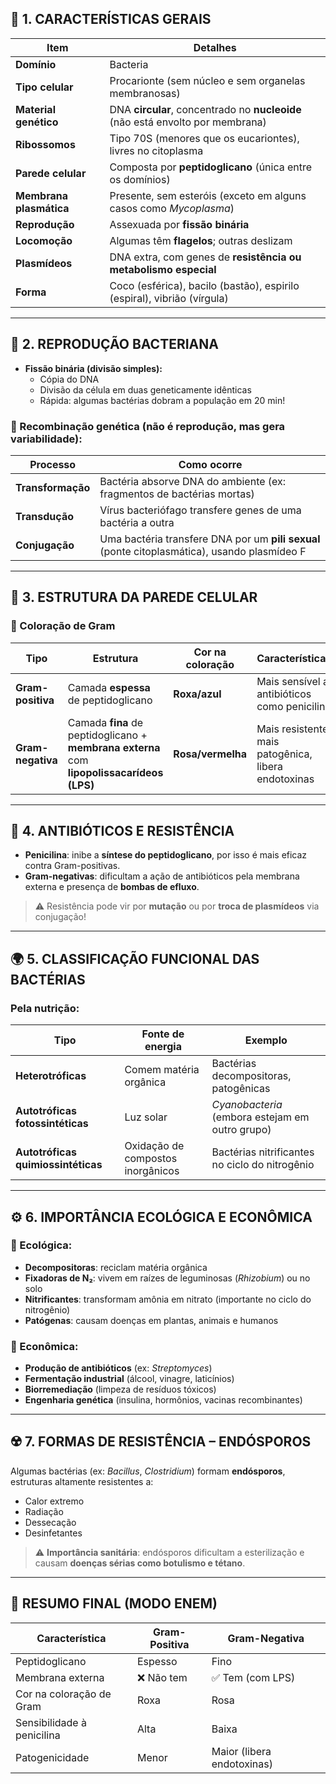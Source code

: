 ## 🧬 **1. CARACTERÍSTICAS GERAIS**

|Item|Detalhes|
|---|---|
|**Domínio**|Bacteria|
|**Tipo celular**|Procarionte (sem núcleo e sem organelas membranosas)|
|**Material genético**|DNA **circular**, concentrado no **nucleoide** (não está envolto por membrana)|
|**Ribossomos**|Tipo 70S (menores que os eucariontes), livres no citoplasma|
|**Parede celular**|Composta por **peptidoglicano** (única entre os domínios)|
|**Membrana plasmática**|Presente, sem esteróis (exceto em alguns casos como _Mycoplasma_)|
|**Reprodução**|Assexuada por **fissão binária**|
|**Locomoção**|Algumas têm **flagelos**; outras deslizam|
|**Plasmídeos**|DNA extra, com genes de **resistência ou metabolismo especial**|
|**Forma**|Coco (esférica), bacilo (bastão), espirilo (espiral), vibrião (vírgula)|

---

## 🔁 **2. REPRODUÇÃO BACTERIANA**

- **Fissão binária (divisão simples):**
    - Cópia do DNA
    - Divisão da célula em duas geneticamente idênticas
    - Rápida: algumas bactérias dobram a população em 20 min!
        
### 🔄 Recombinação genética (não é reprodução, mas gera variabilidade):

|Processo|Como ocorre|
|---|---|
|**Transformação**|Bactéria absorve DNA do ambiente (ex: fragmentos de bactérias mortas)|
|**Transdução**|Vírus bacteriófago transfere genes de uma bactéria a outra|
|**Conjugação**|Uma bactéria transfere DNA por um **pili sexual** (ponte citoplasmática), usando plasmídeo F|

---

## 🦠 **3. ESTRUTURA DA PAREDE CELULAR**

### 🔬 Coloração de Gram

|Tipo|Estrutura|Cor na coloração|Características|
|---|---|---|---|
|**Gram-positiva**|Camada **espessa** de peptidoglicano|**Roxa/azul**|Mais sensível a antibióticos como penicilina|
|**Gram-negativa**|Camada **fina** de peptidoglicano + **membrana externa** com **lipopolissacarídeos (LPS)**|**Rosa/vermelha**|Mais resistente, mais patogênica, libera endotoxinas|

---
## 💊 **4. ANTIBIÓTICOS E RESISTÊNCIA**

- **Penicilina**: inibe a **síntese do peptidoglicano**, por isso é mais eficaz contra Gram-positivas.
- **Gram-negativas**: dificultam a ação de antibióticos pela membrana externa e presença de **bombas de efluxo**.

> ⚠️ Resistência pode vir por **mutação** ou por **troca de plasmídeos** via conjugação!

---

## 🌍 **5. CLASSIFICAÇÃO FUNCIONAL DAS BACTÉRIAS**

### Pela nutrição:

|Tipo|Fonte de energia|Exemplo|
|---|---|---|
|**Heterotróficas**|Comem matéria orgânica|Bactérias decompositoras, patogênicas|
|**Autotróficas fotossintéticas**|Luz solar|_Cyanobacteria_ (embora estejam em outro grupo)|
|**Autotróficas quimiossintéticas**|Oxidação de compostos inorgânicos|Bactérias nitrificantes no ciclo do nitrogênio|

---

## ⚙️ **6. IMPORTÂNCIA ECOLÓGICA E ECONÔMICA**

### 🌿 Ecológica:

- **Decompositoras**: reciclam matéria orgânica
- **Fixadoras de N₂**: vivem em raízes de leguminosas (_Rhizobium_) ou no solo
- **Nitrificantes**: transformam amônia em nitrato (importante no ciclo do nitrogênio)
- **Patógenas**: causam doenças em plantas, animais e humanos

### 💊 Econômica:

- **Produção de antibióticos** (ex: _Streptomyces_)
- **Fermentação industrial** (álcool, vinagre, laticínios)
- **Biorremediação** (limpeza de resíduos tóxicos)
- **Engenharia genética** (insulina, hormônios, vacinas recombinantes)

---

## ☢️ **7. FORMAS DE RESISTÊNCIA – ENDÓSPOROS**

Algumas bactérias (ex: _Bacillus_, _Clostridium_) formam **endósporos**, estruturas altamente resistentes a:

- Calor extremo
- Radiação
- Dessecação
- Desinfetantes

> ⚠️ **Importância sanitária**: endósporos dificultam a esterilização e causam **doenças sérias como botulismo e tétano**.

---

## 🎯 **RESUMO FINAL (MODO ENEM)**

|Característica|Gram-Positiva|Gram-Negativa|
|---|---|---|
|Peptidoglicano|Espesso|Fino|
|Membrana externa|❌ Não tem|✅ Tem (com LPS)|
|Cor na coloração de Gram|Roxa|Rosa|
|Sensibilidade à penicilina|Alta|Baixa|
|Patogenicidade|Menor|Maior (libera endotoxinas)|